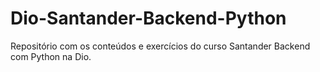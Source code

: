 # Dio-Santander-Backend-Python
Repositório com os conteúdos e exercícios do curso Santander Backend com Python na Dio.
